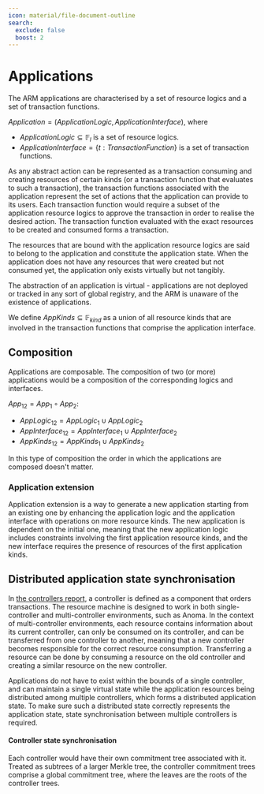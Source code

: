 ```yaml
---
icon: material/file-document-outline
search:
  exclude: false
  boost: 2
---
```


# Applications

The ARM applications are characterised by a set of resource logics and a set of transaction functions.

$Application = (ApplicationLogic, ApplicationInterface)$, where

- $ApplicationLogic \subseteq \mathbb{F}_l$ is a set of resource logics.
- $ApplicationInterface = \{t: TransactionFunction\}$ is a set of transaction functions.

As any abstract action can be represented as a transaction consuming and creating resources of certain kinds (or a transaction function that evaluates to such a transaction), the transaction functions associated with the application represent the set of actions that the application can provide to its users. Each transaction function would require a subset of the application resource logics to approve the transaction in order to realise the desired action. The transaction function evaluated with the exact resources to be created and consumed forms a transaction.

The resources that are bound with the application resource logics are said to belong to the application and constitute the application state. When the application does not have any resources that were created but not consumed yet, the application only exists virtually but not tangibly. 

The abstraction of an application is virtual - applications are not deployed or tracked in any sort of global registry, and the ARM is unaware of the existence of applications.

We define $AppKinds \subseteq \mathbb{F}_{kind}$ as a union of all resource kinds that are involved in the transaction functions that comprise the application interface.

## Composition

Applications are composable. The composition of two (or more) applications would be a composition of the corresponding logics and interfaces.

$App_12 = App_1 \circ App_2$:

- $AppLogic_{12} = AppLogic_1 \cup AppLogic_2$
- $AppInterface_{12} = AppInterface_1 \cup AppInterface_2$
- $AppKinds_{12} = AppKinds_1 \cup AppKinds_2$

In this type of composition the order in which the applications are composed doesn't matter.

### Application extension

Application extension is a way to generate a new application starting from an existing one by enhancing the application logic and the application interface with operations on more resource kinds. The new application is dependent on the initial one, meaning that the new application logic includes constraints involving the first application resource kinds, and the new interface requires the presence of resources of the first application kinds.


## Distributed application state synchronisation

In [the controllers report](https://doi.org/10.5281/zenodo.10498997), a controller is defined as a component that
orders transactions. The resource machine is designed to work in both
single-controller and multi-controller environments, such as Anoma. In the
context of multi-controller environments, each resource contains information
about its current controller, can only be consumed on its controller, and can be
transferred from one controller to another, meaning that a new controller
becomes responsible for the correct resource consumption. Transferring a
resource can be done by consuming a resource on the old controller and creating
a similar resource on the new controller.

Applications do not have to exist within the bounds of a single controller, and can maintain a single virtual state while the application resources being distributed among multiple controllers, which forms a distributed application state. To make sure such a distributed state correctly represents the application state, state synchronisation between multiple controllers is required.

#### Controller state synchronisation

Each controller would have their own commitment tree associated with it. Treated as subtrees of a larger Merkle tree, the controller commitment trees comprise a global commitment tree, where the leaves are the roots of the controller trees. 
